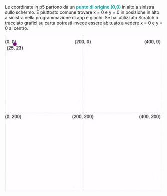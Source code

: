 Le coordinate in p5 partono da un <span style="color: #0faeb0; font-weight: bold;"> punto di origine (0,0) </span> in alto a sinistra sullo schermo. È piuttosto comune trovare x = 0 e y = 0 in posizione in alto a sinistra nella programmazione di app e giochi. Se hai utilizzato Scratch o tracciato grafici su carta potresti invece essere abituato a vedere x = 0 e y = 0 al centro.

![Una gif animata che mostra un'ellisse che si muove sulla tela. Le sue coordinate x e y attuali vengono visualizzate mentre si muove.](images/coords_animation.gif)
